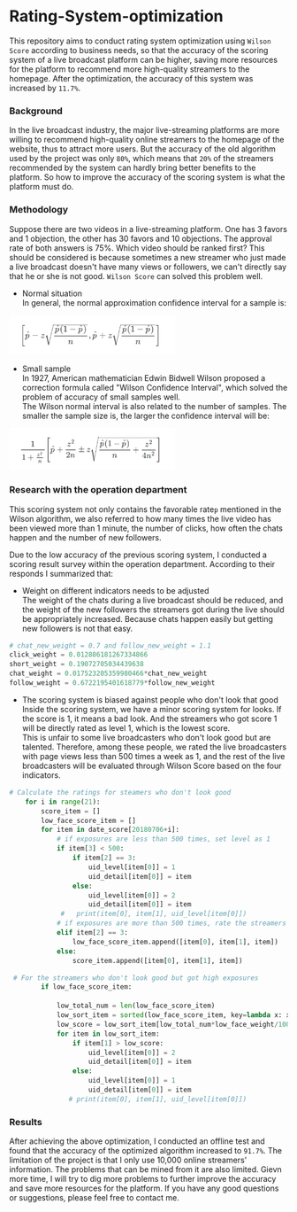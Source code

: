 # Rating-System-optimization
This repository aims to conduct rating system optimization using `Wilson Score` according to business needs, so that the accuracy of the scoring system of a live broadcast platform can be higher, saving more resources for the platform to recommend more high-quality streamers to the homepage. After the optimization, the accuracy of this system was increased by `11.7%`. 

### Background
In the live broadcast industry, the major live-streaming platforms are more willing to recommend high-quality online streamers to the homepage of the website, thus to attract more users. But the accuracy of the old algorithm used by the project was only `80%`, which means that `20%` of the streamers recommended by the system can hardly bring better benefits to the platform. So how to improve the accuracy of the scoring system is what the platform must do.

### Methodology
Suppose there are two videos in a live-streaming platform. One has 3 favors and 1 objection, the other has 30 favors and 10 objections. 
The approval rate of both answers is 75%. Which video should be ranked first? This should be considered is because sometimes a new streamer who just made a live broadcast doesn't have many views or followers, we can't directly say that he or she is not good. `Wilson Score` can solved this problem well.

* Normal situation <br>
In general, the normal approximation confidence interval for a sample is: <br>
<img src="https://github.com/nicolehhy/Rating-System-optimization-/raw/master/Normal.png" width="300" alt="Normal">

* Small sample <br>
In 1927, American mathematician Edwin Bidwell Wilson proposed a correction formula called "Wilson Confidence Interval", which solved the problem of accuracy of small samples well. <br>
The Wilson normal interval is also related to the number of samples. The smaller the sample size is, the larger the confidence interval will be:
<img src="https://github.com/nicolehhy/Rating-System-optimization-/raw/master/Wilson.png" width="300" alt="Normal">

### Research with the operation department
This scoring system not only contains the favorable rate`p` mentioned in the Wilson algorithm, we also referred to how many times the live video has been viewed more than 1 minute, the number of clicks, how often the chats happen and the number of new followers. <br>

Due to the low accuracy of the previous scoring system, I conducted a scoring result survey within the operation department. According to their responds I summarized that:

* Weight on different indicators needs to be adjusted <br>
The weight of the chats during a live broadcast should be reduced, and the weight of the new followers the streamers got during the live should be appropriately increased. Because chats happen easily but getting new followers is not that easy.
```python
# chat_new_weight = 0.7 and follow_new_weight = 1.1
click_weight = 0.012886181267334866 
short_weight = 0.19072705034439638
chat_weight = 0.017523205359980466*chat_new_weight
follow_weight = 0.6722195401618779*follow_new_weight
```
* The scoring system is biased against people who don't look that good <br>
Inside the scoring system, we have a minor scoring system for looks. If the score is 1, it means a bad look. And the streamers who got score 1 will be directly rated as level 1, which is the lowest score. <br>
This is unfair to some live broadcasters who don't look good but are talented. Therefore, among these people, we rated the live broadcasters with page views less than 500 times a week as 1, and the rest of the live broadcasters will be evaluated through Wilson Score based on the four indicators. 

```python
# Calculate the ratings for steamers who don't look good
    for i in range(21):
        score_item = []
        low_face_score_item = []
        for item in date_score[20180706+i]:
            # if exposures are less than 500 times, set level as 1
            if item[3] < 500:
                if item[2] == 3:
                    uid_level[item[0]] = 1
                    uid_detail[item[0]] = item
                else:
                    uid_level[item[0]] = 2
                    uid_detail[item[0]] = item
             #   print(item[0], item[1], uid_level[item[0]])
            # if exposures are more than 500 times, rate the streamers through a specific calculation
            elif item[2] == 3:
                low_face_score_item.append([item[0], item[1], item])
            else:
                score_item.append([item[0], item[1], item])
```

```python
 # For the streamers who don't look good but got high exposures
        if low_face_score_item:

            low_total_num = len(low_face_score_item)
            low_sort_item = sorted(low_face_score_item, key=lambda x: x[1])
            low_score = low_sort_item[low_total_num*low_face_weight/100-1][1]
            for item in low_sort_item:
                if item[1] > low_score:
                    uid_level[item[0]] = 2
                    uid_detail[item[0]] = item
                else:
                    uid_level[item[0]] = 1
                    uid_detail[item[0]] = item
               # print(item[0], item[1], uid_level[item[0]])
```

### Results
After achieving the above optimization, I conducted an offline test and found that the accuracy of the optimized algorithm increased to `91.7%`. The limitation of the project is that I only use 10,000 online streamers' information.
The problems that can be mined from it are also limited. Gievn more time, I will try to dig more problems to further improve the accuracy and save more resources for the platform. If you have any good questions or suggestions, please feel free to contact me. 

